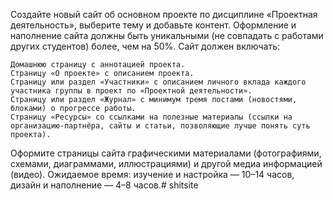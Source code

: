 Создайте новый сайт об основном проекте по дисциплине «Проектная деятельность», выберите тему и добавьте контент. Оформление и наполнение сайта должны быть уникальными (не совпадать с работами других студентов) более, чем на 50%.
Сайт должен включать:

    Домашнюю страницу с аннотацией проекта.
    Страницу «О проекте» с описанием проекта.
    Страницу или раздел «Участники» с описанием личного вклада каждого участника группы в проект по «Проектной деятельности».
    Страницу или раздел «Журнал» с минимум тремя постами (новостями, блоками) о прогрессе работы.
    Страницу «Ресурсы» со ссылками на полезные материалы (ссылки на организацию-партнёра, сайты и статьи, позволяющие лучше понять суть проекта).

Оформите страницы сайта графическими материалами (фотографиями, схемами, диаграммами, иллюстрациями) и другой медиа информацией (видео).
Ожидаемое время: изучение и настройка — 10–14 часов, дизайн и наполнение — 4–8 часов.# shitsite
